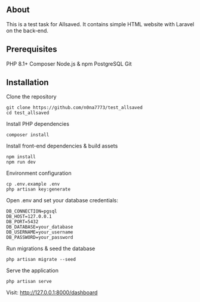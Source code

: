 ## About

This is a test task for Allsaved. It contains simple HTML website with Laravel on the back-end. 

## Prerequisites

PHP 8.1+
Composer
Node.js & npm
PostgreSQL
Git

## Installation

Clone the repository
```
git clone https://github.com/n0na7773/test_allsaved
cd test_allsaved
```

Install PHP dependencies
```
composer install
```

Install front-end dependencies & build assets
```
npm install
npm run dev
```

Environment configuration
```
cp .env.example .env
php artisan key:generate
```

Open .env and set your database credentials:
```
DB_CONNECTION=pgsql
DB_HOST=127.0.0.1
DB_PORT=5432
DB_DATABASE=your_database
DB_USERNAME=your_username
DB_PASSWORD=your_password
```

Run migrations & seed the database
```
php artisan migrate --seed
```

Serve the application
```
php artisan serve
```

Visit: http://127.0.0.1:8000/dashboard